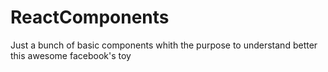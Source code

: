 # ReactComponents
Just a bunch of basic components whith the purpose to understand better this awesome facebook's toy
